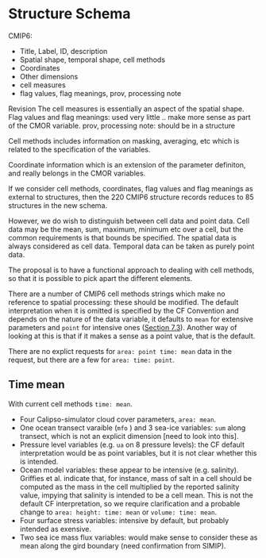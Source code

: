# Structure Schema

CMIP6: 

* Title, Label, ID, description
* Spatial shape, temporal shape, cell methods
* Coordinates
* Other dimensions
* cell measures
* flag values, flag meanings, prov, processing note

Revision
The cell measures is essentially an aspect of the spatial shape. 
Flag values and flag meanings: used very little .. make more sense as part of the CMOR variable.
prov, processing note: should be in a structure

Cell methods includes information on masking, averaging, etc which is related to the specification of the variables. 

Coordinate information which is an extension of the parameter definiton, and really belongs in the CMOR variables. 

If we consider cell methods, coordinates, flag values and flag meanings as external to structures, then the 220 CMIP6 structure records reduces to 85 structures in the new schema.

However, we do wish to distinguish between cell data and point data. Cell data may be the mean, sum, maximum, minimum etc over a cell, but the common requirements is that bounds be specified. The spatial data is always considered as cell data. Temporal data can be taken as purely point data.

The proposal is to have a functional approach to dealing with cell methods, so that it is possible to pick apart the different elements. 

There are a number of CMIP6 cell methods strings which make no reference to spatial processing: these should be modified. The default interpretation when it is omitted is specified by the CF Convention and depends on the nature of the data variable, it defaults to `mean` for extensive parameters and `point` for intensive ones ([Section 7.3](http://cfconventions.org/cf-conventions/cf-conventions.html#cell-methods)). Another way of looking at this is that if it makes a sense as a point value, that is the default.

There are no explict requests for `area: point time: mean` data in the request, but there are a few for `area: time: point`. 

## Time mean

With current cell methods `time: mean`.

* Four Calipso-simulator cloud cover parameters, `area: mean`.
* One ocean transect varaible (`mfo` ) and 3 sea-ice variables: `sum` along transect, which is not an explicit dimension [need to look into this].
* Pressure level variables (e.g. `ua` on 8 pressure levels): the CF default interpretation would be as point variables, but it is not clear whether this is intended.
* Ocean model variables: these appear to be intensive (e.g. salinity). Griffies et al. indicate that, for instance, mass of salt in a cell should be computed as the mass in the cell multiplied by the reported salinity value, impying that salinity is intended to be a cell mean. This is not the default CF interpretation, so we require clarification and a probable change to `area: height: time: mean` or `volume: time: mean`.
* Four surface stress variables: intensive by default, but probably intended as exensive.
* Two sea ice mass flux variables: would make sense to consider these as mean along the gird boundary (need confirmation from SIMIP).

